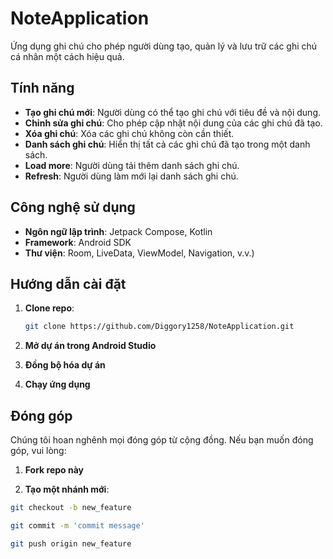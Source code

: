 # NoteApplication

Ứng dụng ghi chú cho phép người dùng tạo, quản lý và lưu trữ các ghi chú cá nhân một cách hiệu quả.

## Tính năng
- **Tạo ghi chú mới**: Người dùng có thể tạo ghi chú với tiêu đề và nội dung.
- **Chỉnh sửa ghi chú**: Cho phép cập nhật nội dung của các ghi chú đã tạo.
- **Xóa ghi chú**: Xóa các ghi chú không còn cần thiết.
- **Danh sách ghi chú**: Hiển thị tất cả các ghi chú đã tạo trong một danh sách.
- **Load more**: Người dùng tải thêm danh sách ghi chú.
- **Refresh**: Người dùng làm mới lại danh sách ghi chú.

## Công nghệ sử dụng

- **Ngôn ngữ lập trình**: Jetpack Compose, Kotlin
- **Framework**: Android SDK
- **Thư viện**:  Room, LiveData, ViewModel, Navigation, v.v.)

## Hướng dẫn cài đặt

1. **Clone repo**:

   ```bash
   git clone https://github.com/Diggory1258/NoteApplication.git

   
2. **Mở dự án trong Android Studio**
3. **Đồng bộ hóa dự án**
4. **Chạy ứng dụng**


## Đóng góp
Chúng tôi hoan nghênh mọi đóng góp từ cộng đồng. Nếu bạn muốn đóng góp, vui lòng:

1. **Fork repo này**

2. **Tạo một nhánh mới**:

```bash
git checkout -b new_feature

git commit -m 'commit message'

git push origin new_feature

